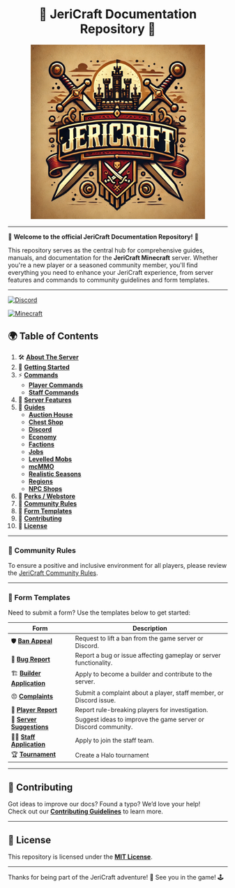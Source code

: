 
<div style="text-align: center;">
  <h1>📝 JeriCraft Documentation Repository 📝</h1>
  <img src="/misc/assets/images/logos/jericraft_logo_1.png" alt="JeriCraft Logo" width="400" />
</div>

---

🌟 **Welcome to the official JeriCraft Documentation Repository!** 🌟

This repository serves as the central hub for comprehensive guides, manuals, and documentation for the
**JeriCraft Minecraft** server. Whether you're a new player or a seasoned community member, you'll find
everything you need to enhance your JeriCraft experience, from server features and commands to community
guidelines and form templates.

---

[![Discord](https://img.shields.io/badge/Discord-Join_Our_Server-7289DA?style=for-the-badge&logo=discord)](https://discord.gg/wuVcM9AZrr)

[![Minecraft](https://img.shields.io/badge/Minecraft-1.21.4-00AF54?style=for-the-badge&logo=curseforge)](jericraft.net)

## 🌍 Table of Contents

1. 🛠 **[About The Server](docs/about-the-server/About.md)**
2. 🚀 **[Getting Started](docs/guides/Getting%20Started.md)**
3. ⚡ **[Commands](docs/commands)**
   - **[Player Commands](docs/commands/PLAYER-COMMANDS.md)**
   - **[Staff Commands](docs/commands/STAFF-COMMANDS.md)**
4. 🌟 **[Server Features](docs/features/features.md)**
5. 📖 **[Guides](docs/guides)**
   - **[Auction House](docs/guides/Auctions)**
   - **[Chest Shop](docs/guides/Chest%20Shop.md)**
   - **[Discord](docs/guides/Discord.md)**
   - **[Economy](docs/guides/Economy.md)**
   - **[Factions](docs/guides/Factions.md)**
   - **[Jobs](docs/guides/Jobs.md)**
   - **[Levelled Mobs](docs/guides/Levelled%20Mobs.md)**
   - **[mcMMO](docs/guides/mcMMO.md)**
   - **[Realistic Seasons](docs/guides/Realistic%20Seasons.md)**
   - **[Regions](docs/guides/Regions.md)**
   - **[NPC Shops](docs/guides/NPC%20Shops.md)**
6. 💎 **[Perks / Webstore](/docs/webstore/store.md)**
7. 📜 **[Community Rules](policies/Community-Rules.md)**
8. 📝 **[Form Templates](#-form-templates)**
9. 🤝 **[Contributing](CONTRIBUTING.md)**
10. 📄 **[License](LICENCE.md)**

---

### 📜 Community Rules

To ensure a positive and inclusive environment for all players, please review
the [JeriCraft Community Rules](policies/Community-Rules.md).

---

### 📝 Form Templates

Need to submit a form? Use the templates below to get started:

| Form                                                                                                               | Description                                                        |
|--------------------------------------------------------------------------------------------------------------------|--------------------------------------------------------------------|
| 🛡 **[Ban Appeal](https://github.com/Chalwk/JeriCraftDocs/issues/new?template=ban-appeal.yaml)**                   | Request to lift a ban from the game server or Discord.             |
| 🐛 **[Bug Report](https://github.com/Chalwk/JeriCraftDocs/issues/new?template=bug-report.yaml)**                   | Report a bug or issue affecting gameplay or server functionality.  |
| 🏗 **[Builder Application](https://github.com/Chalwk/JeriCraftDocs/issues/new?template=builder-application.yaml)** | Apply to become a builder and contribute to the server.            |
| 😠 **[Complaints](https://github.com/Chalwk/JeriCraftDocs/issues/new?template=complaints.yaml)**                   | Submit a complaint about a player, staff member, or Discord issue. |
| 🚨 **[Player Report](https://github.com/Chalwk/JeriCraftDocs/issues/new?template=player-report.yaml)**             | Report rule-breaking players for investigation.                    |
| 🌟 **[Server Suggestions](https://github.com/Chalwk/JeriCraftDocs/issues/new?template=server-suggestions.yaml)**   | Suggest ideas to improve the game server or Discord community.     |
| 👩‍💻 **[Staff Application](https://github.com/Chalwk/JeriCraftDocs/issues/new?template=staff-application.yaml)**  | Apply to join the staff team.                                      |
| 🏆 **[Tournament](https://github.com/Chalwk/JeriCraftDocs/issues/new?template=tournament.yaml)**                   | Create a Halo tournament                                           |

---

## 🤝 Contributing

Got ideas to improve our docs? Found a typo? We’d love your help!<br>
Check out our **[Contributing Guidelines](CONTRIBUTING.md)** to learn more.

---

## 📄 License

This repository is licensed under the **[MIT License](LICENCE.md)**.

---

Thanks for being part of the JeriCraft adventure! 💖 See you in the game! 🕹